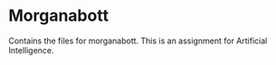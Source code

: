 # Morganabott
Contains the files for morganabott. This is an assignment for Artificial Intelligence.
